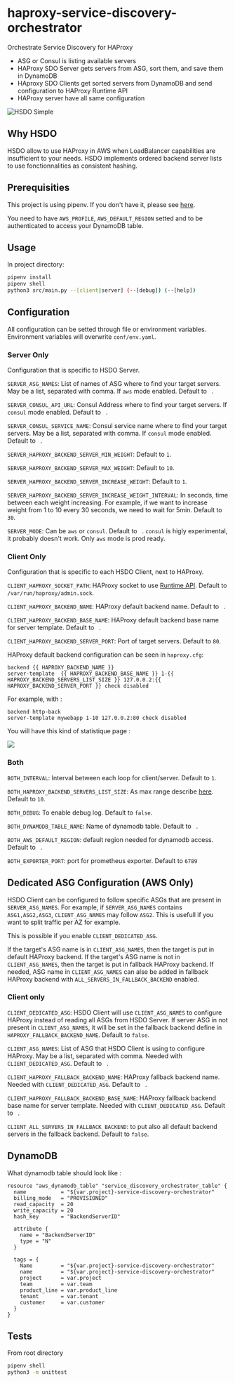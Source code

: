 # haproxy-service-discovery-orchestrator
Orchestrate Service Discovery for HAProxy

- ASG or Consul is listing available servers
- HAProxy SDO Server gets servers from ASG, sort them, and save them in DynamoDB
- HAproxy SDO Clients get sorted servers from DynamoDB and send configuration to HAProxy Runtime API
- HAProxy server have all same configuration

![HSDO Simple](doc/hsdo-simple.png)

## Why HSDO

HSDO allow to use HAProxy in AWS when LoadBalancer capabilities are insufficient to your needs. HSDO implements ordered backend server lists to use fonctionnalities as consistent hashing.

## Prerequisities

This project is using pipenv. If you don't have it, please see [here](https://github.com/pypa/pipenv#installation).

You need to have `AWS_PROFILE`, `AWS_DEFAULT_REGION` setted and to be authenticated to access your DynamoDB table.

## Usage

In project directory:

```sh
pipenv install
pipenv shell
python3 src/main.py --[client|server] (--[debug]) (--[help])
```

## Configuration

All configuration can be setted through file or environment variables.
Environment variables will overwrite `conf/env.yaml`.


### Server Only

Configuration that is specific to HSDO Server.

`SERVER_ASG_NAMES`: List of names of ASG where to find your target servers. May be a list, separated with comma. If `aws` mode enabled. Default to ` `.

`SERVER_CONSUL_API_URL`: Consul Address where to find your target servers. If `consul` mode enabled. Default to ` `.

`SERVER_CONSUL_SERVICE_NAME`: Consul service name where to find your target servers. May be a list, separated with comma. If `consul` mode enabled. Default to ` `.

`SERVER_HAPROXY_BACKEND_SERVER_MIN_WEIGHT`: Default to `1`.

`SERVER_HAPROXY_BACKEND_SERVER_MAX_WEIGHT`: Default to `10`.

`SERVER_HAPROXY_BACKEND_SERVER_INCREASE_WEIGHT`: Default to `1`.

`SERVER_HAPROXY_BACKEND_SERVER_INCREASE_WEIGHT_INTERVAL`: In seconds, time between each weight increasing. For example, if we want to increase weight from 1 to 10 every 30 seconds, we need to wait for 5min. Default to `30`.

`SERVER_MODE`: Can be `aws` or `consul`. Default to ` `. `consul` is higly experimental, it probably doesn't work. Only `aws` mode is prod ready.

### Client Only

Configuration that is specific to each HSDO Client, next to HAProxy.

`CLIENT_HAPROXY_SOCKET_PATH`: HAProxy socket to use [Runtime API](https://cbonte.github.io/haproxy-dconv/2.0/management.html#9.3). Default to `/var/run/haproxy/admin.sock`.

`CLIENT_HAPROXY_BACKEND_NAME`: HAProxy default backend name. Default to ` `.

`CLIENT_HAPROXY_BACKEND_BASE_NAME`: HAProxy default backend base name for server template. Default to ` `.

`CLIENT_HAPROXY_BACKEND_SERVER_PORT`: Port of target servers. Default to `80`.

HAProxy default backend configuration can be seen in `haproxy.cfg`:
```
backend {{ HAPROXY_BACKEND_NAME }}
server-template  {{ HAPROXY_BACKEND_BASE_NAME }} 1-{{ HAPROXY_BACKEND_SERVERS_LIST_SIZE }} 127.0.0.2:{{ HAPROXY_BACKEND_SERVER_PORT }} check disabled
```

For example, with :
```
backend http-back
server-template mywebapp 1-10 127.0.0.2:80 check disabled
```
You will have this kind of statistique page : 

![](doc/backend-servers-list.png)

### Both

`BOTH_INTERVAL`: Interval between each loop for client/server. Default to `1`.

`BOTH_HAPROXY_BACKEND_SERVERS_LIST_SIZE`: As max range describe [here](https://cbonte.github.io/haproxy-dconv/2.0/configuration.html#4-server-template). Default to `10`.

`BOTH_DEBUG`: To enable debug log. Default to `false`.

`BOTH_DYNAMODB_TABLE_NAME`: Name of dynamodb table. Default to ` `.

`BOTH_AWS_DEFAULT_REGION`: default region needed for dynamodb access. Default to ` `.

`BOTH_EXPORTER_PORT`: port for prometheus exporter. Default to `6789`

## Dedicated ASG Configuration (AWS Only)

HSDO Client can be configured to follow specific ASGs that are present in `SERVER_ASG_NAMES`.
For example, if `SERVER_ASG_NAMES` contains `ASG1,ASG2,ASG3`, `CLIENT_ASG_NAMES` may follow `ASG2`. 
This is usefull if you want to split traffic per AZ for example.

This is possible if you enable `CLIENT_DEDICATED_ASG`.

If the target's ASG name is in `CLIENT_ASG_NAMES`, then the target is put in default HAProxy backend.
If the target's ASG name is not in `CLIENT_ASG_NAMES`, then the target is put in fallback HAProxy backend.
If needed, ASG name in `CLIENT_ASG_NAMES` can alse be added in fallback HAProxy backend with `ALL_SERVERS_IN_FALLBACK_BACKEND` enabled.

### Client only

`CLIENT_DEDICATED_ASG`: HSDO Client will use `CLIENT_ASG_NAMES` to configure HAProxy instead of reading all ASGs from HSDO Server. If server ASG in not present in `CLIENT_ASG_NAMES`, it will be set in the fallback backend define in `HAPROXY_FALLBACK_BACKEND_NAME`. Default to `false`.

`CLIENT_ASG_NAMES`: List of ASG that HSDO Client is using to configure HAProxy. May be a list, separated with comma. Needed with `CLIENT_DEDICATED_ASG`. Default to ` `.

`CLIENT_HAPROXY_FALLBACK_BACKEND_NAME`: HAProxy fallback backend name. Needed with `CLIENT_DEDICATED_ASG`. Default to ` `.

`CLIENT_HAPROXY_FALLBACK_BACKEND_BASE_NAME`: HAProxy fallback backend base name for server template. Needed with `CLIENT_DEDICATED_ASG`. Default to ` `.

`CLIENT_ALL_SERVERS_IN_FALLBACK_BACKEND`: to put also all default backend servers in the fallback backend. Default to `false`.

## DynamoDB

What dynamodb table should look like :

```
resource "aws_dynamodb_table" "service_discovery_orchestrator_table" {
  name           = "${var.project}-service-discovery-orchestrator"
  billing_mode   = "PROVISIONED"
  read_capacity  = 20
  write_capacity = 20
  hash_key       = "BackendServerID"

  attribute {
    name = "BackendServerID"
    type = "N"
  }

  tags = {
    Name         = "${var.project}-service-discovery-orchestrator"
    name         = "${var.project}-service-discovery-orchestrator"
    project      = var.project
    team         = var.team
    product_line = var.product_line
    tenant       = var.tenant
    customer     = var.customer
  }
}
```

## Tests

From root directory

```sh
pipenv shell
python3 -m unittest
```
